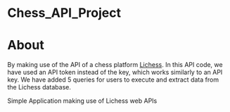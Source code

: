 # Chess_API_Project

# About 
By making use of the API of a chess platform <a href = "https://lichess.org/">Lichess</a>.
In this API code, we have used an API token instead of the key, which works similarly to an API key.
We have added 5 queries for users to execute and extract data from the Lichess database. 

Simple Application making use of Lichess web APIs
